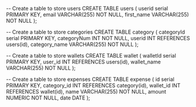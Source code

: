 -- Create a table to store users
CREATE TABLE users (
    userid serial PRIMARY KEY,
    email VARCHAR(255) NOT NULL,
    first_name VARCHAR(255) NOT NULL
);

-- Create a table to store categories
CREATE TABLE category (
    categoryId serial PRIMARY KEY,
    categoryNum INT NOT NULL,
    userid INT REFERENCES users(id),
    category_name VARCHAR(255) NOT NULL
);

-- Create a table to store wallets
CREATE TABLE wallet (
    walletId serial PRIMARY KEY,
    user_id INT REFERENCES users(id),
    wallet_name VARCHAR(255) NOT NULL
);

-- Create a table to store expenses
CREATE TABLE expense (
    id serial PRIMARY KEY,
    category_id INT REFERENCES category(id),
    wallet_id INT REFERENCES wallet(id),
    name VARCHAR(255) NOT NULL,
    amount NUMERIC NOT NULL,
    date DATE
);
